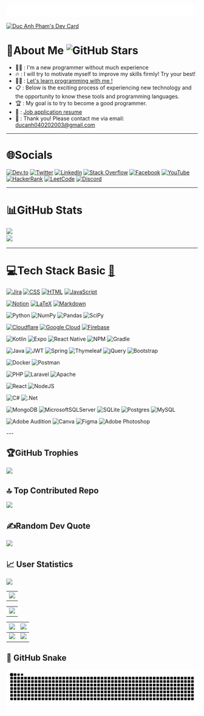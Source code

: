 ![header](img/information.svg)

<a href="https://app.daily.dev/ducanhphamorg"><img src="https://api.daily.dev/devcards/v2/e3hZoPyud7rlajHf2Zc8b.png?type=wide&r=0ir" width="600" alt="Duc Anh Pham's Dev Card"/></a>

# 💫About Me ![GitHub Stars](https://img.shields.io/github/stars/ducanhphamorg/ducanhphamorg?style=social)

- 🧑‍💻 : I'm a new programmer without much experience
- 🔥 : I will try to motivate myself to improve my skills firmly! Try your best!
- 👨‍🎓 : [Let's learn programming with me !](./CV_Latex/CV.pdf)
- 📋 : Below is the exciting process of experiencing new technology and the opportunity to know these tools and programming languages.
- 🏆 : My goal is to try to become a good programmer.
- 📑 : [Job application resume](./img/My_CV.png)
- 📧 : Thank you! Please contact me via email:
  <a href="mailto:ducanh040202003@gmail.com">ducanh040202003@gmail.com</a>

---

# 🌐Socials

[![Dev.to](https://img.shields.io/badge/Dev.to-0A0A0A?style=for-the-badge&logo=devdotto&logoColor=white)](https://dev.to/ducanhphamorg)
[![Twitter](https://img.shields.io/badge/Twitter-1DA1F2?style=for-the-badge&logo=twitter&logoColor=white)](https://twitter.com/ducanhphamorg)
[![LinkedIn](https://img.shields.io/badge/LinkedIn-0077B5?style=for-the-badge&logo=linkedin&logoColor=white)](https://linkedin.com/in/ducanhphamorg)
[![Stack Overflow](https://img.shields.io/badge/Stack_Overflow-FE7A16?style=for-the-badge&logo=stack-overflow&logoColor=white)](https://stackoverflow.com/users/29083578/p%c9%a6%e1%ba%a1%e1%83%9a-%c4%90%e1%bb%a9%e2%84%ad-a%d5%b2%c9%a6)
[![Facebook](https://img.shields.io/badge/Facebook-1877F2?style=for-the-badge&logo=facebook&logoColor=white)](https://fb.com/ducanhphamorg)
[![YouTube](https://img.shields.io/badge/YouTube-FF0000?style=for-the-badge&logo=youtube&logoColor=white)](https://www.youtube.com/c/ducanhphamorg)
[![HackerRank](https://img.shields.io/badge/HackerRank-2EC866?style=for-the-badge&logo=HackerRank&logoColor=white)](https://www.hackerrank.com/ducanhphamorg)
[![LeetCode](https://img.shields.io/badge/LeetCode-FFA116?style=for-the-badge&logo=LeetCode&logoColor=black)](https://www.leetcode.com/ducanhphamorg)
[![Discord](https://img.shields.io/badge/Discord-7289DA?style=for-the-badge&logo=discord&logoColor=white)](https://discord.com/users/ducanhphamorg)

---

# 📊GitHub Stats

![](https://github-readme-stats.vercel.app/api?username=ducanhphamorg&theme=radical&hide_border=false&include_all_commits=false&count_private=false)<br/>
![](https://github-readme-stats.vercel.app/api/top-langs/?username=ducanhphamorg&theme=radical&hide_border=false&include_all_commits=false&count_private=false&layout=compact)

---

# 💻Tech Stack Basic [<span title="Practice small lab project">📝</span>](#)

[![Jira](https://img.shields.io/badge/jira-0052CC?style=for-the-badge&logo=jira&logoColor=white "I usually use Jira as a project management and bug tracking tool for each of my projects. It was when I was exposed to it when studying and working on my first project: Enterprise Web Software Development")](#)
[![CSS](https://img.shields.io/badge/css-1572B6?style=for-the-badge&logo=css3&logoColor=white "I learned and used basic CSS to design interfaces for my projects. That's when I was exposed to it when researching and implementing my first project: Website design and development.")](#)
[![HTML](https://img.shields.io/badge/html5-E34F26?style=for-the-badge&logo=html5&logoColor=white "I learned and used basic HTML to design interfaces for my projects. That's when I was exposed to it when researching and implementing my first project: Website design and development.")](#)
[![JavaScript](https://img.shields.io/badge/javascript-F7DF1E?style=for-the-badge&logo=javascript&logoColor=black "I learned and used basic JavaScript to design interfaces for my projects. That's when I was exposed to it when researching and implementing my first project: Website design and development.")](#)

[![Notion](https://img.shields.io/badge/Notion-000000?style=for-the-badge&logo=notion&logoColor=white "I use Notion as a note-taking and project management tool to organize my tasks and ideas.")](#)
[![LaTeX](https://img.shields.io/badge/latex-008080?style=for-the-badge&logo=latex&logoColor=white "I learned and used basic Latex to write my resume")](#)
[![Markdown](https://img.shields.io/badge/markdown-000000?style=for-the-badge&logo=markdown&logoColor=white "I learned and used basic Markdown to write my README.md file")](#)

![Python](https://img.shields.io/badge/python-3776AB?style=for-the-badge&logo=python&logoColor=FFD43B "Python is a pretty interesting language that I learned and experienced while doing a Business Intelligence assignment on House Price Prediction Based on Linear Regression, Modeling, Price Prediction and Map Visualization.")
![NumPy](https://img.shields.io/badge/numpy-013243?style=for-the-badge&logo=numpy&logoColor=white)
![Pandas](https://img.shields.io/badge/pandas-150458?style=for-the-badge&logo=pandas&logoColor=white)
![SciPy](https://img.shields.io/badge/scipy-8CAAE6?style=for-the-badge&logo=scipy&logoColor=white)

[![Cloudflare](https://img.shields.io/badge/Cloudflare-F38020?style=for-the-badge&logo=Cloudflare&logoColor=white "I have learned and basically used CloudFlare to speed up the website access and prevent DDOS attack on my website.")](#)
[![Google Cloud](https://img.shields.io/badge/Google%20Cloud-4285F4?style=for-the-badge&logo=google-cloud&logoColor=white "I have learned and basically used Google Cloud to deploy my website and store data on the cloud and API services.")](#)
[![Firebase](https://img.shields.io/badge/firebase-FFCA28?style=for-the-badge&logo=firebase&logoColor=black "I study and use the basic Firebase to authenticate and store user data in my Mobile Yoga App project.")](#)

![Kotlin](https://img.shields.io/badge/kotlin-7F52FF?style=for-the-badge&logo=kotlin&logoColor=white)
![Expo](https://img.shields.io/badge/expo-000020?style=for-the-badge&logo=expo&logoColor=white)
![React Native](https://img.shields.io/badge/react_native-61DAFB?style=for-the-badge&logo=react&logoColor=20232A)
![NPM](https://img.shields.io/badge/NPM-CB3837?style=for-the-badge&logo=npm&logoColor=white)
![Gradle](https://img.shields.io/badge/Gradle-02303A?style=for-the-badge&logo=Gradle&logoColor=white)

![Java](https://img.shields.io/badge/java-007396?style=for-the-badge&logo=java&logoColor=white)
![JWT](https://img.shields.io/badge/JWT-000000?style=for-the-badge&logo=JSON%20web%20tokens&logoColor=white)
![Spring](https://img.shields.io/badge/spring-6DB33F?style=for-the-badge&logo=spring&logoColor=white)
![Thymeleaf](https://img.shields.io/badge/thymeleaf-005F0F?style=for-the-badge&logo=thymeleaf&logoColor=white)
![jQuery](https://img.shields.io/badge/jquery-0769AD?style=for-the-badge&logo=jquery&logoColor=white)
![Bootstrap](https://img.shields.io/badge/bootstrap-7952B3?style=for-the-badge&logo=bootstrap&logoColor=white)

![Docker](https://img.shields.io/badge/docker-2496ED?style=for-the-badge&logo=docker&logoColor=white)
![Postman](https://img.shields.io/badge/Postman-FF6C37?style=for-the-badge&logo=postman&logoColor=white)

![PHP](https://img.shields.io/badge/php-777BB4?style=for-the-badge&logo=php&logoColor=white)
![Laravel](https://img.shields.io/badge/laravel-FF2D20?style=for-the-badge&logo=laravel&logoColor=white)
![Apache](https://img.shields.io/badge/apache-D42029?style=for-the-badge&logo=apache&logoColor=white)

![React](https://img.shields.io/badge/react-20232A?style=for-the-badge&logo=react&logoColor=61DAFB)
![NodeJS](https://img.shields.io/badge/node.js-339933?style=for-the-badge&logo=node.js&logoColor=white)

![C#](https://img.shields.io/badge/c%23-239120?style=for-the-badge&logo=c-sharp&logoColor=white)
![.Net](https://img.shields.io/badge/.NET-512BD4?style=for-the-badge&logo=dotnet&logoColor=white)

![MongoDB](https://img.shields.io/badge/MongoDB-47A248?style=for-the-badge&logo=mongodb&logoColor=white)
![MicrosoftSQLServer](https://img.shields.io/badge/Microsoft%20SQL%20Server-CC2927?style=for-the-badge&logo=microsoftsqlserver&logoColor=white)
![SQLite](https://img.shields.io/badge/sqlite-003B57?style=for-the-badge&logo=sqlite&logoColor=white)
![Postgres](https://img.shields.io/badge/postgres-4169E1?style=for-the-badge&logo=postgresql&logoColor=white)
![MySQL](https://img.shields.io/badge/mysql-4479A1?style=for-the-badge&logo=mysql&logoColor=white)

![Adobe Audition](https://img.shields.io/badge/Adobe%20Audition-00E4CC?style=for-the-badge&logo=Adobe%20Audition&logoColor=white)
![Canva](https://img.shields.io/badge/Canva-00C4CC?style=for-the-badge&logo=Canva&logoColor=white)
![Figma](https://img.shields.io/badge/figma-F24E1E?style=for-the-badge&logo=figma&logoColor=white)
![Adobe Photoshop](https://img.shields.io/badge/adobe%20photoshop-31A8FF?style=for-the-badge&logo=adobephotoshop&logoColor=white)

</div>
---

## 🏆GitHub Trophies

![](https://github-trophies.vercel.app/?username=ducanhphamorg&theme=radical&no-frame=false&no-bg=true&margin-w=4)

## 🔝 Top Contributed Repo

![](https://github-contributor-stats.vercel.app/api?username=ducanhphamorg&limit=5&theme=dark&combine_all_yearly_contributions=true)

## ✍️Random Dev Quote

![](https://quotes-github-readme.vercel.app/api?type=horizontal&theme=radical)

## 📈 User Statistics

<img src="https://user-images.githubusercontent.com/73097560/115834477-dbab4500-a447-11eb-908a-139a6edaec5c.gif">

<table>
  <tbody>
    <tr>
      <td>
        <a href="https://github-readme-streak-stats.herokuapp.com/?user=ducanhphamorg">
          <img width="705" src="https://github-readme-streak-stats.herokuapp.com/?user=ducanhphamorg&bg_color=30,e96443,904e95&title_color=fff&text_color=fff&theme=radical&hide_border=true">
        </a>
      </td>
    </tr>
  </tbody>
</table>

<table>
  <tbody>
    <tr>
      <td>
        <a href="https://github-profile-summary-cards.vercel.app/api/cards/profile-details?username=ducanhphamorg">
          <img width="715" src="https://github-profile-summary-cards.vercel.app/api/cards/profile-details?username=ducanhphamorg&theme=dracula"/>
        </a>
      </td>
    </tr>
  </tbody>
</table>

<table>
  <tbody>
    <tr>
      <th>
        <a href="https://github-profile-summary-cards.vercel.app/api/cards/repos-per-language?username=ducanhphamorg">
          <img src="https://github-profile-summary-cards.vercel.app/api/cards/repos-per-language?username=ducanhphamorg&theme=dracula"/>
        </a>
      </th>
      <th>
        <a href="https://github-profile-summary-cards.vercel.app/api/cards/most-commit-language?username=ducanhphamorg&">
          <img src="https://github-profile-summary-cards.vercel.app/api/cards/most-commit-language?username=ducanhphamorg&theme=dracula"/>
        </a>
      </th>
    </tr>
  </tbody>
  <tbody>
    <tr>
      <td>
        <a href="https://github-profile-summary-cards.vercel.app/api/cards/stats?username=ducanhphamorg">
          <img src="https://github-profile-summary-cards.vercel.app/api/cards/stats?username=ducanhphamorg&theme=dracula"/>
        </a>
      </td>
      <td>
        <a href="https://github-profile-summary-cards.vercel.app/api/cards/productive-time?username=ducanhphamorg">
          <img src="https://github-profile-summary-cards.vercel.app/api/cards/productive-time?username=ducanhphamorg&theme=dracula"/>
        </a>
      </td>
    </tr>
  </tbody>
</table>

## 🐍 GitHub Snake

<img src="https://raw.githubusercontent.com/ducanhphamorg/ducanhphamorg/output/snake.svg" alt="Snake animation" />
